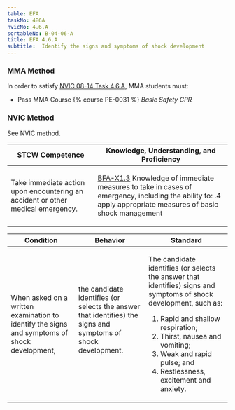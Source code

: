 ```yaml
---
table: EFA
taskNo: 4B6A
nvicNo: 4.6.A 
sortableNo: B-04-06-A
title: EFA 4.6.A 
subtitle:  Identify the signs and symptoms of shock development
---
```



### MMA Method

In order to satisfy  [NVIC 08-14  Task  4.6.A]({{site.baseurl}}/assets/images/nvic-08-14.pdf), MMA students must:

* Pass MMA Course {% course PE-0031 %}  *Basic Safety CPR*


### NVIC Method

<a onclick="togglevisibility('nvic_methods')" >See NVIC method.</a>

<div id='nvic_methods' class='hide'>

<table>
<thead>
<tr>
<th class='forty'> STCW Competence </th>
<th class='sixty'> Knowledge, Understanding, and Proficiency </th>
</tr>
</thead>




<tbody>
<tr><td markdown='1'>

Take immediate action upon encountering an accident or other medical emergency.

</td><td markdown='1'>

[BFA-X1.3]({{site.baseurl}}/tables/613.html#BFA-X1.3) Knowledge of immediate measures to take in cases of emergency, including the ability to:
.4  apply appropriate measures of basic shock management

</td></tr>


</tbody>
</table>


<table>
<thead>
<tr><th class='twenty'>  Condition </th><th class='twenty'> Behavior </th><th  class='sixty'>Standard </th></tr>
</thead>
<tbody >



<tr><td markdown='1'>

When asked on a written examination to identify the signs and symptoms of shock development,

</td><td markdown='1'>

the candidate identifies (or selects the answer that identifies) the signs and symptoms of shock development.

<br>

<div class="tooltip">
<span class="tooltiptext">
</span>
</div>


</td><td markdown='1'>

The candidate identifies (or selects the answer that identifies) signs and symptoms of shock development, such as:
 
1.  Rapid and shallow respiration; 
2.  Thirst, nausea and vomiting; 
3.  Weak and rapid pulse; and 
4.  Restlessness, excitement and anxiety.

</td></tr>
</tbody>
</table>
</div>
